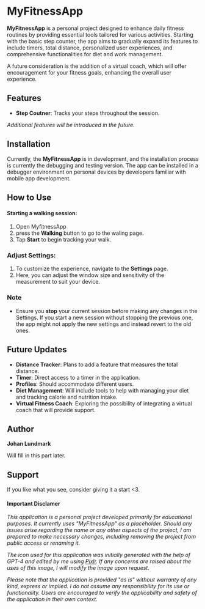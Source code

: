 # MyFitnessApp

**MyFitnessApp** is a personal project designed to enhance daily fitness routines by providing essential tools tailored for various activities. Starting with the basic step counter, the app aims to gradually expand its features to include timers, total distance, personalized user experiences, and comprehensive functionalities for diet and work management.

A future consideration is the addition of a virtual coach, which will offer encouragement for your fitness goals, enhancing the overall user experience.

## Features

* **Step Coutner**: Tracks your steps throughout the session.

*Additional features will be introduced in the future.*

## Installation

Currently, the **MyFitnessApp** is in development, and the installation process is currently the debugging and testing version. The app can be installed in a debugger environment on personal devices by developers familiar with mobile app development.

## How to Use
#### Starting a walking session:
1. Open MyfitnessApp
2. press the **Walking** button to go to the waling page.
3. Tap **Start** to begin tracking your walk.

### Adjust Settings:
1. To customize the experience, navigate to the **Settings** page.
2. Here, you can adjust the window size and sensitivity of the measurement to suit your device.

### Note
* Ensure you **stop** your current session before making any changes in the Settings. If you start a new session without stopping the previous one, the app might not apply the new settings and instead revert to the old ones.

## Future Updates

* **Distance Tracker**: Plans to add a feature that measures the total distance.
* **Timer**: Direct access to a timer in the application.
* **Profiles**: Should accommodate different users.
* **Diet Management**: Will include tools to help with managing your diet and tracking calorie and nutrition intake.
* **Virtual Fitness Coach**: Exploring the possibility of integrating a virtual coach that will provide support.

## Author

**Johan Lundmark**

Will fill in this part later.

## Support
If you like what you see, consider giving it a start <3. 

#### Important Disclamer
*This application is a personal project developed primarily for educational purposes. It currently uses "MyFitnessApp" as a placeholder. Should any issues arise regarding the name or any other aspects of the project, I am prepared to make necessary changes, including removing the project from public access or renaming it.*

*The icon used for this application was initially generated with the help of GPT-4 and edited by me using [Pixlr](https://pixlr.com/). If any concerns are raised about the uses of this image, I will modify the image upon request.*

*Please note that the application is provided "as is" without warranty of any kind, express or implied. I do not assume any responsibility for its use or functionality. Users are encouraged to verify the applicability and safety of the application in their own context.*
